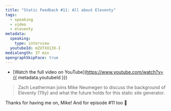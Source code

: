 ```yaml
---
title: "Static Feedback #11: All about Eleventy"
tags:
  - speaking
  - video
  - eleventy
metadata:
  speaking:
    type: interview
  youtubeId: mZUTXX13X-I
medialength: 37 min
opengraphSkipFace: true
---
```

<div class="fullwidth"><youtube-lite-player @slug="{{ metadata.youtubeId }}" @label="{{ title }}"></youtube-lite-player></div>

* [Watch the full video on YouTube](https://www.youtube.com/watch?v={{ metadata.youtubeId }})

> Zach Leatherman joins Mike Neumegen to discuss the background of Eleventy (11ty) and what the future holds for this static site generator.

Thanks for having me on, Mike! And for episode #11 too 👀